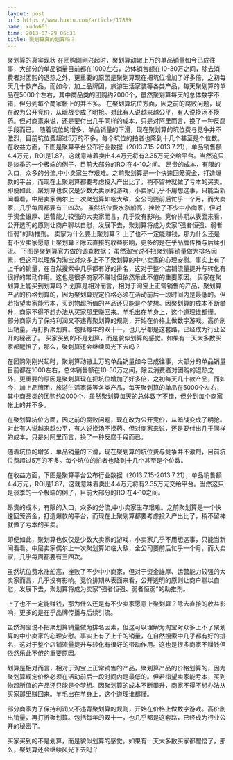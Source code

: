 ```yaml
---
layout: post
url: https://www.huxiu.com/article/17889
name: xudo661
time: 2013-07-29 06:31
title: 聚划算真的划算吗？
---
```

聚划算的真实现状 在团购刚刚兴起时，聚划算动辙上万的单品销量如今已成往事，大部分的单品销量目前都在1000左右，总体销售额在10-30万之间，除去消费者对团购的退热之外，更重要的原因是聚划算现在把坑位增加了好多倍，之初每天几十款产品，而如今，加上品牌团，旅游生活家装等各类产品，每天聚划算的单品在5000个左右，其中商品类的团购约2000个，虽然聚划算每天的总体数字不错，但分到每个商家帐上的并不多。 在聚划算坑位方面，因之前的腐败问题，现在改为公开竞价，从暗战变成了明抢。对此有人说越来越公平，有人说换汤不换药。但对商家来说，还是要付出几乎同样的成本，只是对阿里而言，换了一种反腐手段而已。 随着坑位的增多，单品销量的下滑，现在聚划算的坑位费与竞争并不激烈，目前坑位费超过5万的不多。每个坑位的拍者也降到十几个甚至是个位数。 在收益方面，下图是聚算平台公布行业数据（2013.7.15-2013.7.21），单品销售额4.4万元，ROI是1.87，这就意味着卖出4.4万元将有2.35万元交给平台。当然这只是淡季的一个极端的例子，目前大部分的ROI在4-10之间。 昂贵的成本，有限的入口，众多的分流,中小卖家生存艰难。之前聚划算是一个快速回笼资金，打造爆款的平台，而现在上聚划算都要考虑投入产出比了，稍不留神就做了亏本的买卖。 即便如此，聚划算也仅仅是少数大卖家的游戏，小卖家几乎不用想这事，只能当新闻看看。中层卖家偶尔上一次聚划算如临大敌，全公司要前后忙乎一个月，而大卖家，几乎每周都要有三四次。 虽然坑位费水涨船高，挫败了不少中小商家，但对于资金雄厚、运营能力较强的大卖家而言，几乎没有影响。竞价排期从表面来看，公开透明的原则让商户聊以自慰，发展下去，聚划算将成为卖家"强者恒强、弱者恒弱"的助推剂。 卖家为什么要上聚划算？ 上了也不一定能赚钱，那为什么还是有不少卖家愿意上聚划算？除去直接的收益影响，更多的是在乎品牌传播与后续引流。 下图是聚划算官方做的调查数据： 虽然淘宝说不把聚划算销量做为排名因素，但这可以理解为淘宝对众多上不了聚划算的中小卖家的心理安慰。事实上有了上千的销量，在自然搜索中几乎都有好的排名，这对于整个店铺流量提升与转化有很好的带动作用。这也是很多商家不赚钱但依然乐此不倦的重要原因。 买家在聚划算上能买到划算吗？ 划算是相对而言，相对于淘宝上正常销售的产品，聚划算产品的价格划算的，因为聚划算规定价格必须在活动前后一段时间内是最低的。但若指望卖家能亏本，买到物超所值的产品还只能是个梦想。因聚划算的成本不断攀升，商家不得不想办法从买家那里赚回来。羊毛出在羊身上，这个道理谁都懂。 部分商家为了保持利润又不违背聚划算的规则，开始在价格上做数字游戏。高价刷出销量，再打折聚划算。包括每年的双十一，也几乎都是这套路，已经成为行业公开的秘密了。 买家买到的不是划算，而是貌似划算的感觉。如果有一天大多数买家都醒悟了，那么，聚划算还会继续风光下去吗？

在团购刚刚兴起时，聚划算动辙上万的单品销量如今已成往事，大部分的单品销量目前都在1000左右，总体销售额在10-30万之间，除去消费者对团购的退热之外，更重要的原因是聚划算现在把坑位增加了好多倍，之初每天几十款产品，而如今，加上品牌团，旅游生活家装等各类产品，每天聚划算的单品在5000个左右，其中商品类的团购约2000个，虽然聚划算每天的总体数字不错，但分到每个商家帐上的并不多。

在聚划算坑位方面，因之前的腐败问题，现在改为公开竞价，从暗战变成了明抢。对此有人说越来越公平，有人说换汤不换药。但对商家来说，还是要付出几乎同样的成本，只是对阿里而言，换了一种反腐手段而已。

随着坑位的增多，单品销量的下滑，现在聚划算的坑位费与竞争并不激烈，目前坑位费超过5万的不多。每个坑位的拍者也降到十几个甚至是个位数。

在收益方面，下图是聚算平台公布行业数据（2013.7.15-2013.7.21），单品销售额4.4万元，ROI是1.87，这就意味着卖出4.4万元将有2.35万元交给平台。当然这只是淡季的一个极端的例子，目前大部分的ROI在4-10之间。

昂贵的成本，有限的入口，众多的分流,中小卖家生存艰难。之前聚划算是一个快速回笼资金，打造爆款的平台，而现在上聚划算都要考虑投入产出比了，稍不留神就做了亏本的买卖。

即便如此，聚划算也仅仅是少数大卖家的游戏，小卖家几乎不用想这事，只能当新闻看看。中层卖家偶尔上一次聚划算如临大敌，全公司要前后忙乎一个月，而大卖家，几乎每周都要有三四次。

虽然坑位费水涨船高，挫败了不少中小商家，但对于资金雄厚、运营能力较强的大卖家而言，几乎没有影响。竞价排期从表面来看，公开透明的原则让商户聊以自慰，发展下去，聚划算将成为卖家"强者恒强、弱者恒弱"的助推剂。

上了也不一定能赚钱，那为什么还是有不少卖家愿意上聚划算？除去直接的收益影响，更多的是在乎品牌传播与后续引流。

虽然淘宝说不把聚划算销量做为排名因素，但这可以理解为淘宝对众多上不了聚划算的中小卖家的心理安慰。事实上有了上千的销量，在自然搜索中几乎都有好的排名，这对于整个店铺流量提升与转化有很好的带动作用。这也是很多商家不赚钱但依然乐此不倦的重要原因。

划算是相对而言，相对于淘宝上正常销售的产品，聚划算产品的价格划算的，因为聚划算规定价格必须在活动前后一段时间内是最低的。但若指望卖家能亏本，买到物超所值的产品还只能是个梦想。因聚划算的成本不断攀升，商家不得不想办法从买家那里赚回来。羊毛出在羊身上，这个道理谁都懂。

部分商家为了保持利润又不违背聚划算的规则，开始在价格上做数字游戏。高价刷出销量，再打折聚划算。包括每年的双十一，也几乎都是这套路，已经成为行业公开的秘密了。

买家买到的不是划算，而是貌似划算的感觉。如果有一天大多数买家都醒悟了，那么，聚划算还会继续风光下去吗？

